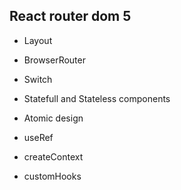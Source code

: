 ## React router dom 5

- Layout

- BrowserRouter

- Switch

- Statefull and Stateless components

- Atomic design

- useRef

- createContext

- customHooks